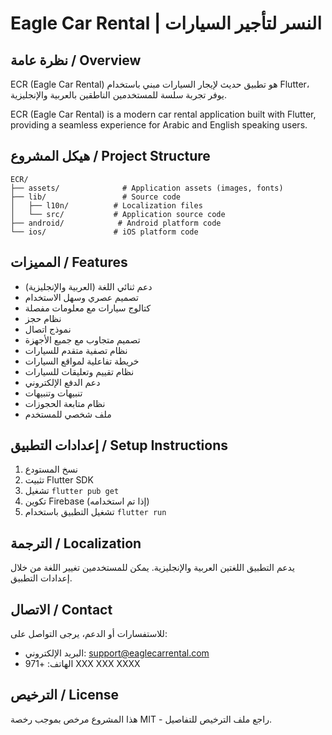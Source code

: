 # Eagle Car Rental | النسر لتأجير السيارات

## نظرة عامة / Overview

ECR (Eagle Car Rental) هو تطبيق حديث لإيجار السيارات مبني باستخدام Flutter، يوفر تجربة سلسة للمستخدمين الناطقين بالعربية والإنجليزية.

ECR (Eagle Car Rental) is a modern car rental application built with Flutter, providing a seamless experience for Arabic and English speaking users.

## هيكل المشروع / Project Structure

```
ECR/
├── assets/              # Application assets (images, fonts)
├── lib/                 # Source code
│   ├── l10n/          # Localization files
│   └── src/           # Application source code
├── android/            # Android platform code
└── ios/               # iOS platform code
```

## المميزات / Features

- دعم ثنائي اللغة (العربية والإنجليزية)
- تصميم عصري وسهل الاستخدام
- كتالوج سيارات مع معلومات مفصلة
- نظام حجز
- نموذج اتصال
- تصميم متجاوب مع جميع الأجهزة
- نظام تصفية متقدم للسيارات
- خريطة تفاعلية لمواقع السيارات
- نظام تقييم وتعليقات للسيارات
- دعم الدفع الإلكتروني
- تنبيهات وتنبيهات
- نظام متابعة الحجوزات
- ملف شخصي للمستخدم

## إعدادات التطبيق / Setup Instructions

1. نسخ المستودع
2. تثبيت Flutter SDK
3. تشغيل `flutter pub get`
4. تكوين Firebase (إذا تم استخدامه)
5. تشغيل التطبيق باستخدام `flutter run`

## الترجمة / Localization

يدعم التطبيق اللغتين العربية والإنجليزية. يمكن للمستخدمين تغيير اللغة من خلال إعدادات التطبيق.

## الاتصال / Contact

للاستفسارات أو الدعم، يرجى التواصل على:
- البريد الإلكتروني: support@eaglecarrental.com
- الهاتف: +971 XXX XXX XXXX

## الترخيص / License

هذا المشروع مرخص بموجب رخصة MIT - راجع ملف الترخيص للتفاصيل.
